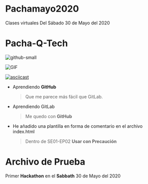 # Pachamayo2020
Clases virtuales
Del Sábado 30 de Mayo del 2020
# Pacha-Q-Tech

![github-small](http://https://media.giphy.com/media/G6sJqVpD1U4jC/giphy.gif)

<img src="http://https://media.giphy.com/media/G6sJqVpD1U4jC/giphy.gif" alt="GIF"/>

[![asciicast](http://https://media.giphy.com/media/G6sJqVpD1U4jC/giphy.gif)](http://https://media.giphy.com/media/G6sJqVpD1U4jC/giphy.gif)

- Aprendiendo **GitHub**
    > Que me parece más fácil que GitLab.

- Aprendiendo GitLab
    > Me quedo con **GitHub**

- He añadido una plantilla en forma de comentario en el archivo index.html
    > Dentro de SE01-EP02 **Usar con Precaución**

# Archivo de Prueba
Primer **Hackathon** en el **Sabbath** 30 de Mayo del 2020
